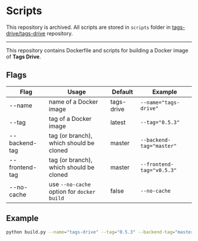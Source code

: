 # Scripts

This repository is archived. All scripts are stored in `scripts` folder in [tags-drive/tags-drive](https://github.com/tags-drive/tags-drive) repository.

---

This repository contains Dockerfile and scripts for building a Docker image of **Tags Drive**.

## Flags

| Flag           | Usage                                      | Default    | Example                   |
| -------------- | ------------------------------------------ | ---------- | ------------------------- |
| --name         | name of a Docker image                     | tags-drive | `--name="tags-drive"`     |
| --tag          | tag of a Docker image                      | latest     | `--tag="0.5.3"`           |
| --backend-tag  | tag (or branch), which should be cloned    | master     | `--backend-tag="master"`  |
| --frontend-tag | tag (or branch), which should be cloned    | master     | `--frontend-tag="v0.5.3"` |
| --no-cache     | use `--no-cache` option for `docker build` | false      | `--no-cache`              |

## Example

```sh
python build.py --name="tags-drive" --tag="0.5.3" --backend-tag="master" --frontend-tag="v0.5.3" --no-cache
```
